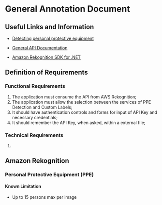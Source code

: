 # General Annotation Document

## Useful Links and Information

- [Detecting personal protective equipment](https://docs.aws.amazon.com/rekognition/latest/dg/ppe-detection.html)

- [General API Documentation](https://docs.aws.amazon.com/rekognition/latest/APIReference/API_DetectProtectiveEquipment.html)

- [Amazon Rekognition SDK for .NET](https://aws.amazon.com/sdk-for-net/)

## Definition of Requirements

### Functional Requirements

1. The application must consume the API from AWS Rekognition; 
2. The application must allow the selection between the services of PPE Detection and Custom Labels;
3. It should have authentication controls and forms for input of API Key and necessary credentials;
4. It should remember the API Key, when asked, within a external file;

### Technical Requirements

1.

## Amazon Rekognition

### Personal Protective Equipment (PPE) 

#### Known Limitation

- Up to 15 persons max per image
